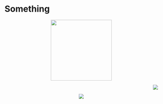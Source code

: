 
<h1 aligh="center">Something</h1>






<p align="center"><img src="https://skillicons.dev/icons?i=unity"width="200" height="200" ></p>

<p align="right"><img src="https://skillicons.dev/icons?i=unity"></p>
<p align="center"><img src="https://skillicons.dev/icons?i=blender"></p>



<!--
**ArhanCrane/ArhanCrane** is a ✨ _special_ ✨ repository because its `README.md` (this file) appears on your GitHub profile.

Here are some ideas to get you started:

- 🔭 I’m currently working on ...
- 🌱 I’m currently learning ...
- 👯 I’m looking to collaborate on ...
- 🤔 I’m looking for help with ...
- 💬 Ask me about ...
- 📫 How to reach me: ...
- 😄 Pronouns: ...
- ⚡ Fun fact: ...
-->
